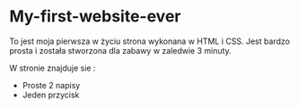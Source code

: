 # My-first-website-ever
To jest moja pierwsza w życiu strona wykonana w HTML i CSS. Jest bardzo prosta i została stworzona dla zabawy w zaledwie 3 minuty.

W stronie znajduje sie :

 - Proste 2 napisy
 - Jeden przycisk 
